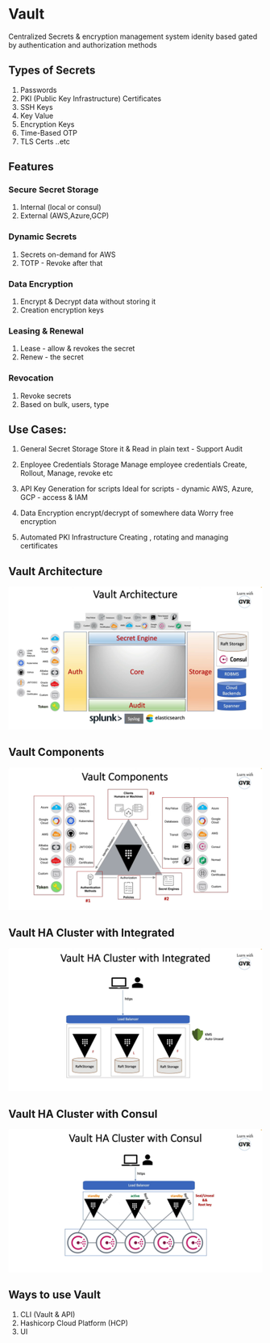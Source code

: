# Vault

Centralized Secrets & encryption management system
idenity based
gated by authentication and authorization methods

## Types of Secrets

1. Passwords
2. PKI (Public Key Infrastructure) Certificates
3. SSH Keys
4. Key Value
5. Encryption Keys
6. Time-Based OTP
7. TLS Certs ..etc


## Features

### Secure Secret Storage
1. Internal (local or consul)
2. External (AWS,Azure,GCP)

### Dynamic Secrets
1. Secrets on-demand for AWS
2. TOTP - Revoke after that

### Data Encryption
1. Encrypt & Decrypt data without storing it
2. Creation encryption keys

### Leasing & Renewal
1. Lease - allow & revokes the secret
2. Renew - the secret

### Revocation
1. Revoke secrets
2. Based on bulk, users, type

## Use Cases:

1. General Secret Storage
    Store it &
    Read in plain text - Support Audit

2. Enployee Credentials Storage
    Manage employee credentials
    Create, Rollout, Manage, revoke etc

3. API Key Generation for scripts
    Ideal for scripts - dynamic
    AWS, Azure, GCP - access & IAM

4. Data Encryption
    encrypt/decrypt of somewhere data
    Worry free encryption

5. Automated PKI Infrastructure
    Creating , rotating and managing certificates


## Vault Architecture

![vault](./vault-arch.png)

## Vault Components
![Vault Components](./vault-components.png)

## Vault HA Cluster with Integrated
![vault-ha](./vault-ha.png)

## Vault HA Cluster with Consul
![vault-consul](./vault-consul.png)

## Ways to use Vault
1. CLI (Vault & API)
2. Hashicorp Cloud Platform (HCP)
3. UI



